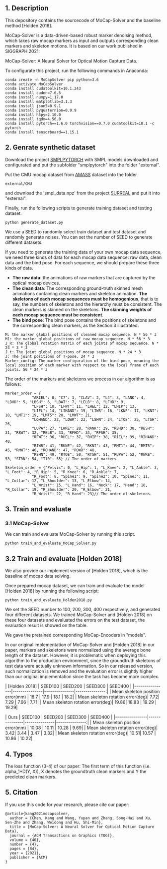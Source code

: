 ## 1. Description

This depository contains the sourcecode of MoCap-Solver and the baseline method [Holden 2018].

MoCap-Solver  is  a data-driven-based robust marker denoising method, which takes raw mocap markers as input and outputs corresponding clean markers and skeleton motions. It is based on our work published in SIGGRAPH 2021:

MoCap-Solver: A Neural Solver for Optical Motion Capture Data. 


To configurate this project, run the following commands in Anaconda:
```
conda create -n MoCapSolver pip python=3.6
conda activate MoCapSolver
conda install cudatoolkit=10.1.243
conda install cudnn=7.6.5
conda install numpy=1.17.0
conda install matplotlib=3.1.3
conda install json5=0.9.1
conda install pyquaternion=0.9.9
conda install h5py=2.10.0
conda install tqdm=4.56.0
conda install pytorch==1.6.0 torchvision==0.7.0 cudatoolkit=10.1 -c pytorch
conda install tensorboard==1.15.1
```

## 2. Genrate synthetic dataset

Download the project [SMPLPYTORCH](https://github.com/gulvarol/smplpytorch) with SMPL models downloaded and configurated and put the subfolder "smplpytorch" into the folder "external".

Put the CMU mocap dataset from [AMASS](https://amass.is.tue.mpg.de/) dataset into the folder
```
external/CMU
```
and download the 'smpl_data.npz' from the project [SURREAL](https://github.com/gulvarol/surreal) and put it into "external".

Finally, run the following scripts to generate training dataset and testing dataset.
```
python generate_dataset.py
```

We use a SEED to randomly select train dataset and test dataset and randomly generate noises. 
You can set the number of SEED to generate different datasets.

If you need to generate the training data of your own mocap data sequence, we need three kinds of data for each mocap data sequence: raw data, clean data and the bind pose. 
For each sequence, we should prepare these three kinds of data.
-  **The raw data**: the animations of raw markers that are captured by the optical mocap devices.
- **The clean data**: The corresponding ground-truth skinned mesh animations containing clean markers and skeleton animation. 
**The skeletons of each mocap sequences must be homogenious**, 
that is to say, the numbers of skeletons and the hierarchy must be consistent. 
The clean markers is skinned on the skeletons. **The skinning weights of each mocap sequence must be consistent**.
- **The bind pose**: The bind pose contains the positions of skeletons and the corresponding clean markers, 
as the Section 3 illustrated.

```
M: the marker global positions of cleaned mocap sequence. N * 56 * 3
M1: the marker global positions of raw mocap sequence. N * 56 * 3
J_R: The global rotation matrix of each joints of mocap sequence. N *  24 * 3 * 3
J_t: The joint global positions of mocap sequence. N * 24 * 3
J: The joint positions of T-pose. 24 * 3
Marker_config: The marker configuration of the bind-pose, meaning the local position of each marker with respect to the local frame of each joints. 56 * 24 * 3
```

The order of the markers and skeletons we process in our algorithm is as follows:

```
Marker_order = {
            "ARIEL": 0, "C7": 1, "CLAV": 2, "L4": 3, "LANK": 4, "LBHD": 5, "LBSH": 6, "LBWT": 7, "LELB": 8, "LFHD": 9,
            "LFSH": 10, "LFWT": 11, "LHEL": 12, "LHIP": 13,
            "LIEL": 14, "LIHAND": 15, "LIWR": 16, "LKNE": 17, "LKNI": 18, "LMT1": 19, "LMT5": 20, "LMWT": 21,
            "LOHAND": 22, "LOWR": 23, "LSHN": 24, "LTOE": 25, "LTSH": 26,
            "LUPA": 27, "LWRE": 28, "RANK": 29, "RBHD": 30, "RBSH": 31, "RBWT": 32, "RELB": 33, "RFHD": 34, "RFSH": 35,
            "RFWT": 36, "RHEL": 37, "RHIP": 38, "RIEL": 39, "RIHAND": 40,
            "RIWR": 41, "RKNE": 42, "RKNI": 43, "RMT1": 44, "RMT5": 45, "RMWT": 46, "ROHAND": 47, "ROWR": 48,
            "RSHN": 49, "RTOE": 50, "RTSH": 51, "RUPA": 52, "RWRE": 53, "STRN": 54, "T10": 55} // The order of markers

Skeleton_order = {"Pelvis": 0, "L_Hip": 1, "L_Knee": 2, "L_Ankle": 3, "L_Foot": 4, "R_Hip": 5, "R_Knee": 6, "R_Ankle": 7,
            "R_Foot": 8, "Spine1": 9, "Spine2": 10, "Spine3": 11, "L_Collar": 12, "L_Shoulder": 13, "L_Elbow": 14,
            "L_Wrist": 15, "L_Hand": 16, "Neck": 17, "Head": 18, "R_Collar": 19, "R_Shoulder": 20, "R_Elbow": 21,
            "R_Wrist": 22, "R_Hand": 23}// The order of skeletons.
```


## 3. Train and evaluate 

### 3.1 MoCap-Solver

We can train and evaluate MoCap-Solver by running this script.

```
python train_and_evaluate_MoCap_Solver.py
```

## 3.2 Train and evaluate [Holden 2018]

We also provide our implement version of [Holden 2018], which is the baseline of mocap data solving. 


Once prepared mocap dataset, we can train and evaluate the model [Holden 2018] by running the following script:

```
python train_and_evaluate_Holden2018.py
```


We set the SEED number to 100, 200, 300, 400 respectively, and generated four different datasets. We trained MoCap-Solver and [Holden 2018] on these four datasets and evaluated the errors on the test dataset, the evaluation result is showed on the table.

We gave the pretained corresponding MoCap-Encoders in "models". 

In our original implementation of MoCap-Solver and [Holden 2018] in our paper, markers and skeletons were normalized using the average bone length of the dataset. However, it is problematic when deploying this algorithm to the production environment, since the groundtruth skeletons of test data were actually unknown information. So in our released version, such normalization is removed and the evaluation error is slightly higher than our original implementation since the task has become more complex.

| [Holden 2018]      | SEED100     | SEED200     | SEED300     | SEED400     | 
|----------------|---------------|---------------|---------------:|
| Mean skeleton position error(mm) | 18.7 | 17.9 | 18.1 | 18.2|
| Mean skeleton rotation error(deg)| 7.72| 7.29 | 7.66 | 7.71|
| Mean skeleton rotation error(deg)| 19.86| 18.83 | 19.29 | 19.29|


| Ours      | SEED100     | SEED200     | SEED300     | SEED400     | 
|----------------|---------------|---------------|---------------:|
| Mean skeleton position error(mm) | 10.08 | 10.11 | 10.28 | 9.69|
| Mean skeleton rotation error(deg)| 3.42| 3.44 | 3.47 | 3.32|
| Mean skeleton rotation error(deg)| 10.51| 10.57 | 10.86 | 10.22|



## 4. Typos

The loss function (3-4) of our paper: The first term of this function (i.e. alpha_1*D(Y, X)), X denotes the groundtruth clean markers and Y the predicted clean markers. 


## 5. Citation
If you use this code for your research, please cite our paper:

```
@article{kang2021mocapsolver,
  author = {Chen, Kang and Wang, Yupan and Zhang, Song-Hai and Xu, Sen-Zhe and Zhang, Weidong and Hu, Shi-Min},
  title = {MoCap-Solver: A Neural Solver for Optical Motion Capture Data},
  journal = {ACM Transactions on Graphics (TOG)},
  volume = {40},
  number = {4},
  pages = {84},
  year = {2021},
  publisher = {ACM}
}
```
